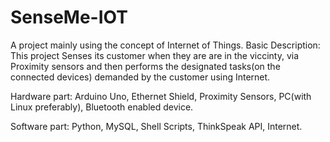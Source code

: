# SenseMe-IOT
A project mainly using the concept of Internet of Things.
Basic Description:
This project Senses its customer when they are are in the viccinty, via Proximity sensors and then performs the designated tasks(on the connected devices) demanded by the customer using Internet.

Hardware part:
Arduino Uno,
Ethernet Shield,
Proximity Sensors,
PC(with Linux preferably),
Bluetooth enabled device.

Software part:
Python,
MySQL,
Shell Scripts,
ThinkSpeak API,
Internet.


